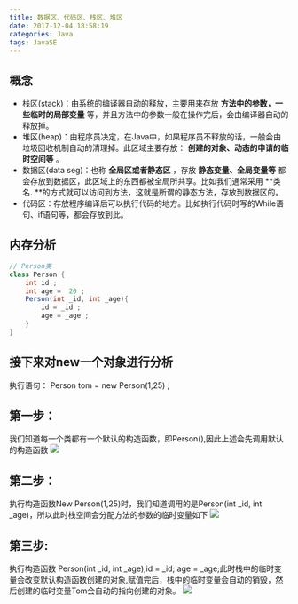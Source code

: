 ```yaml
---
title: 数据区、代码区、栈区、堆区
date: 2017-12-04 18:58:19
categories: Java
tags: JavaSE
---
```

## 概念
- 栈区(stack)：由系统的编译器自动的释放，主要用来存放 **方法中的参数，一些临时的局部变量** 等，并且方法中的参数一般在操作完后，会由编译器自动的释放掉。
- 堆区(heap)：由程序员决定，在Java中，如果程序员不释放的话，一般会由垃圾回收机制自动的清理掉。此区域主要存放： **创建的对象、动态的申请的临时空间等** 。
- 数据区(data seg)：也称 **全局区或者静态区** ，存放 **静态变量、全局变量等** 都会存放到数据区，此区域上的东西都被全局所共享。比如我们通常采用 **类名. **的方式就可以访问到方法，这就是所谓的静态方法，存放到数据区的。
- 代码区：存放程序编译后可以执行代码的地方。比如执行代码时写的While语句、if语句等，都会存放到此。
## 内存分析
```Java
// Person类
class Person {
    int id ;
    int age =  20 ;
    Person(int _id, int _age){
        id = _id ;
        age = _age ;
    }
}
```
## 接下来对new一个对象进行分析
执行语句： Person tom = new Person(1,25) ;
## 第一步：
我们知道每一个类都有一个默认的构造函数，即Person(),因此上述会先调用默认的构造函数
![](http://ou3xxg3hg.bkt.clouddn.com/堆.png)
## 第二步：
执行构造函数New Person(1,25)时，我们知道调用的是Person(int _id, int _age)，所以此时栈空间会分配方法的参数的临时变量如下
![](http://ou3xxg3hg.bkt.clouddn.com/栈.png)
## 第三步:
执行构造函数 Person(int _id, int _age),id = _id; age = _age;此时栈中的临时变量会改变默认构造函数创建的对象,赋值完后，栈中的临时变量会自动的销毁，然后创建的临时变量Tom会自动的指向创建的对象。
![](http://ou3xxg3hg.bkt.clouddn.com/堆栈.png)
